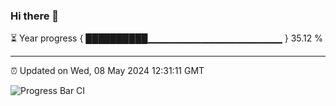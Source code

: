 ### Hi there 👋

⏳ Year progress { ██████████▁▁▁▁▁▁▁▁▁▁▁▁▁▁▁▁▁▁▁▁ } 35.12 %

---

⏰ Updated on Wed, 08 May 2024 12:31:11 GMT

![Progress Bar CI](https://github.com/liununu/liununu/workflows/Progress%20Bar%20CI/badge.svg)
